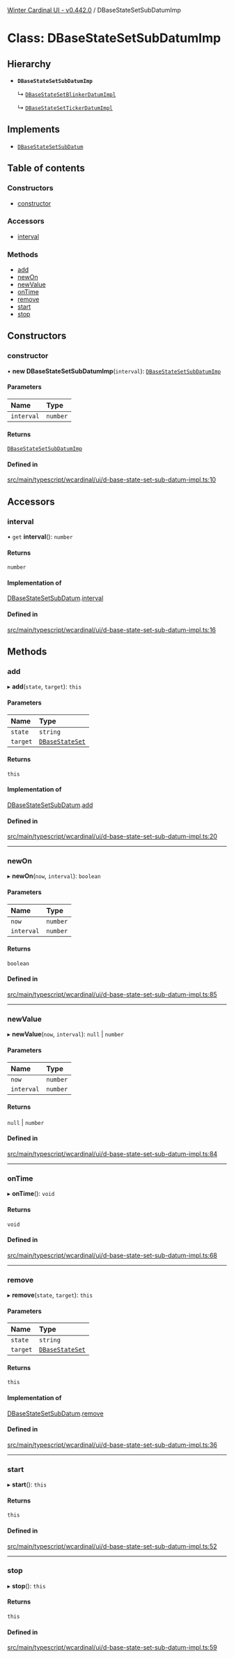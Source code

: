 [Winter Cardinal UI - v0.442.0](../index.md) / DBaseStateSetSubDatumImp

# Class: DBaseStateSetSubDatumImp

## Hierarchy

- **`DBaseStateSetSubDatumImp`**

  ↳ [`DBaseStateSetBlinkerDatumImpl`](DBaseStateSetBlinkerDatumImpl.md)

  ↳ [`DBaseStateSetTickerDatumImpl`](DBaseStateSetTickerDatumImpl.md)

## Implements

- [`DBaseStateSetSubDatum`](../interfaces/DBaseStateSetSubDatum.md)

## Table of contents

### Constructors

- [constructor](DBaseStateSetSubDatumImp.md#constructor)

### Accessors

- [interval](DBaseStateSetSubDatumImp.md#interval)

### Methods

- [add](DBaseStateSetSubDatumImp.md#add)
- [newOn](DBaseStateSetSubDatumImp.md#newon)
- [newValue](DBaseStateSetSubDatumImp.md#newvalue)
- [onTime](DBaseStateSetSubDatumImp.md#ontime)
- [remove](DBaseStateSetSubDatumImp.md#remove)
- [start](DBaseStateSetSubDatumImp.md#start)
- [stop](DBaseStateSetSubDatumImp.md#stop)

## Constructors

### constructor

• **new DBaseStateSetSubDatumImp**(`interval`): [`DBaseStateSetSubDatumImp`](DBaseStateSetSubDatumImp.md)

#### Parameters

| Name | Type |
| :------ | :------ |
| `interval` | `number` |

#### Returns

[`DBaseStateSetSubDatumImp`](DBaseStateSetSubDatumImp.md)

#### Defined in

[src/main/typescript/wcardinal/ui/d-base-state-set-sub-datum-impl.ts:10](https://github.com/winter-cardinal/winter-cardinal-ui/blob/v0.442.0/src/main/typescript/wcardinal/ui/d-base-state-set-sub-datum-impl.ts#L10)

## Accessors

### interval

• `get` **interval**(): `number`

#### Returns

`number`

#### Implementation of

[DBaseStateSetSubDatum](../interfaces/DBaseStateSetSubDatum.md).[interval](../interfaces/DBaseStateSetSubDatum.md#interval)

#### Defined in

[src/main/typescript/wcardinal/ui/d-base-state-set-sub-datum-impl.ts:16](https://github.com/winter-cardinal/winter-cardinal-ui/blob/v0.442.0/src/main/typescript/wcardinal/ui/d-base-state-set-sub-datum-impl.ts#L16)

## Methods

### add

▸ **add**(`state`, `target`): `this`

#### Parameters

| Name | Type |
| :------ | :------ |
| `state` | `string` |
| `target` | [`DBaseStateSet`](../interfaces/DBaseStateSet.md) |

#### Returns

`this`

#### Implementation of

[DBaseStateSetSubDatum](../interfaces/DBaseStateSetSubDatum.md).[add](../interfaces/DBaseStateSetSubDatum.md#add)

#### Defined in

[src/main/typescript/wcardinal/ui/d-base-state-set-sub-datum-impl.ts:20](https://github.com/winter-cardinal/winter-cardinal-ui/blob/v0.442.0/src/main/typescript/wcardinal/ui/d-base-state-set-sub-datum-impl.ts#L20)

___

### newOn

▸ **newOn**(`now`, `interval`): `boolean`

#### Parameters

| Name | Type |
| :------ | :------ |
| `now` | `number` |
| `interval` | `number` |

#### Returns

`boolean`

#### Defined in

[src/main/typescript/wcardinal/ui/d-base-state-set-sub-datum-impl.ts:85](https://github.com/winter-cardinal/winter-cardinal-ui/blob/v0.442.0/src/main/typescript/wcardinal/ui/d-base-state-set-sub-datum-impl.ts#L85)

___

### newValue

▸ **newValue**(`now`, `interval`): ``null`` \| `number`

#### Parameters

| Name | Type |
| :------ | :------ |
| `now` | `number` |
| `interval` | `number` |

#### Returns

``null`` \| `number`

#### Defined in

[src/main/typescript/wcardinal/ui/d-base-state-set-sub-datum-impl.ts:84](https://github.com/winter-cardinal/winter-cardinal-ui/blob/v0.442.0/src/main/typescript/wcardinal/ui/d-base-state-set-sub-datum-impl.ts#L84)

___

### onTime

▸ **onTime**(): `void`

#### Returns

`void`

#### Defined in

[src/main/typescript/wcardinal/ui/d-base-state-set-sub-datum-impl.ts:68](https://github.com/winter-cardinal/winter-cardinal-ui/blob/v0.442.0/src/main/typescript/wcardinal/ui/d-base-state-set-sub-datum-impl.ts#L68)

___

### remove

▸ **remove**(`state`, `target`): `this`

#### Parameters

| Name | Type |
| :------ | :------ |
| `state` | `string` |
| `target` | [`DBaseStateSet`](../interfaces/DBaseStateSet.md) |

#### Returns

`this`

#### Implementation of

[DBaseStateSetSubDatum](../interfaces/DBaseStateSetSubDatum.md).[remove](../interfaces/DBaseStateSetSubDatum.md#remove)

#### Defined in

[src/main/typescript/wcardinal/ui/d-base-state-set-sub-datum-impl.ts:36](https://github.com/winter-cardinal/winter-cardinal-ui/blob/v0.442.0/src/main/typescript/wcardinal/ui/d-base-state-set-sub-datum-impl.ts#L36)

___

### start

▸ **start**(): `this`

#### Returns

`this`

#### Defined in

[src/main/typescript/wcardinal/ui/d-base-state-set-sub-datum-impl.ts:52](https://github.com/winter-cardinal/winter-cardinal-ui/blob/v0.442.0/src/main/typescript/wcardinal/ui/d-base-state-set-sub-datum-impl.ts#L52)

___

### stop

▸ **stop**(): `this`

#### Returns

`this`

#### Defined in

[src/main/typescript/wcardinal/ui/d-base-state-set-sub-datum-impl.ts:59](https://github.com/winter-cardinal/winter-cardinal-ui/blob/v0.442.0/src/main/typescript/wcardinal/ui/d-base-state-set-sub-datum-impl.ts#L59)

